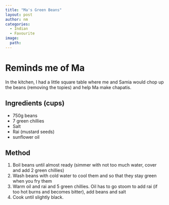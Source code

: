 ```yaml
---
title: "Ma's Green Beans"
layout: post
author: nm
categories:
  - Indian
  - Favourite
image: 
  path: 
---
```

# Reminds me of Ma

In the kitchen, I had a little square table where me and Samia would chop up the beans (removing the topies) and help Ma make chapatis. 


## Ingredients (cups)

- 750g beans
- 7 green chillies 
- Salt 
- Rai (mustard seeds)
- sunflower oil


## Method

1. Boil beans until almost ready (simmer with not too much water, cover and add 2 green chillies)
2. Wash beans with cold water to cool them and so that they stay green when you fry them
3. Warm oil and rai and 5 green chillies. Oil has to go stoom to add rai (if too hot burns and becomes bitter), add beans and salt 
4. Cook until slightly black.



